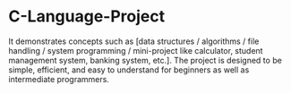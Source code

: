# C-Language-Project
It demonstrates concepts such as [data structures / algorithms / file handling / system programming / mini-project like calculator, student management system, banking system, etc.]. The project is designed to be simple, efficient, and easy to understand for beginners as well as intermediate programmers.
